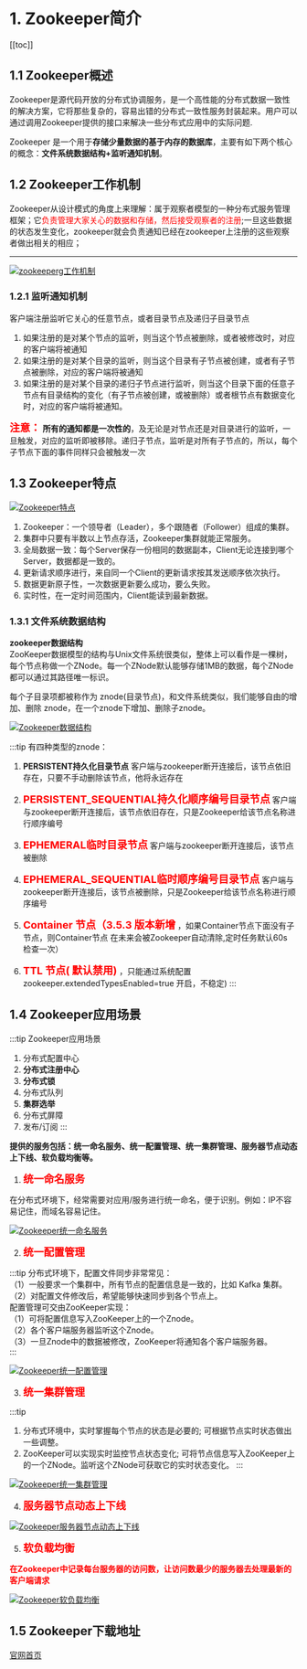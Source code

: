 # 1. Zookeeper简介
[[toc]]
## 1.1 Zookeeper概述
Zookeeper是源代码开放的分布式协调服务，是一个高性能的分布式数据一致性的解决方案，它将那些复杂的，容易出错的分布式一致性服务封装起来。用户可以通过调用Zookeeper提供的接口来解决一些分布式应用中的实际问题.

Zookeeper 是一个用于**存储少量数据的基于内存的数据库**，主要有如下两个核心的概念：**文件系统数据结构+监听通知机制**。

## 1.2 Zookeeper工作机制
Zookeeper从设计模式的角度上来理解：属于观察者模型的一种分布式服务管理框架；它<font color='red'>负责管理大家关心的数据和存储，然后接受观察者的注册</font>;一旦这些数据的状态发生变化，zookeeper就会负责通知已经在zookeeper上注册的这些观察者做出相关的相应；

--------------

<a data-fancybox title="zookeeperg工作机制" href="./image/zookeeper1.jpg">![zookeeperg工作机制](./image/zookeeper1.jpg)</a>

### 1.2.1 监听通知机制 

客户端注册监听它关心的任意节点，或者目录节点及递归子目录节点 
1. 如果注册的是对某个节点的监听，则当这个节点被删除，或者被修改时，对应的客户端将被通知
2. 如果注册的是对某个目录的监听，则当这个目录有子节点被创建，或者有子节点被删除，对应的客户端将被通知 
3. 如果注册的是对某个目录的递归子节点进行监听，则当这个目录下面的任意子节点有目录结构的变化（有子节点被创建，或被删除）或者根节点有数据变化时，对应的客户端将被通知。 

<font color='red' size=4><strong>注意：</strong></font> **所有的通知都是一次性的**，及无论是对节点还是对目录进行的监听，一旦触发，对应的监听即被移除。递归子节点，监听是对所有子节点的，所以，每个子节点下面的事件同样只会被触发一次

## 1.3 Zookeeper特点

<a data-fancybox title="Zookeeper特点" href="./image/zookeeper2.jpg">![Zookeeper特点](./image/zookeeper2.jpg)</a>

1. Zookeeper：一个领导者（Leader），多个跟随者（Follower）组成的集群。 
2. 集群中只要有半数以上节点存活，Zookeeper集群就能正常服务。 
3. 全局数据一致：每个Server保存一份相同的数据副本，Client无论连接到哪个Server，数据都是一致的。 
4. 更新请求顺序进行，来自同一个Client的更新请求按其发送顺序依次执行。 
5. 数据更新原子性，一次数据更新要么成功，要么失败。 
6. 实时性，在一定时间范围内，Client能读到最新数据。

### 1.3.1 文件系统数据结构

**zookeeper数据结构**  
ZooKeeper数据模型的结构与Unix文件系统很类似，整体上可以看作是一棵树，每个节点称做一个ZNode。每一个ZNode默认能够存储1MB的数据，每个ZNode都可以通过其路径唯一标识。

<a data-fancybox title="Zookeeper数据结构" href="./image/zookeeper3.jpg"></a>

每个子目录项都被称作为 znode(目录节点)，和文件系统类似，我们能够自由的增加、删除 znode，在一个znode下增加、删除子znode。 

<a data-fancybox title="Zookeeper数据结构" href="./image/zookeeper22.jpg">![Zookeeper数据结构](./image/zookeeper22.jpg)</a>

:::tip 有四种类型的znode： 
1. **PERSISTENT­持久化目录节点** 客户端与zookeeper断开连接后，该节点依旧存在，只要不手动删除该节点，他将永远存在 

2. <font color='red' size=4><strong>PERSISTENT_SEQUENTIAL­持久化顺序编号目录节点</strong></font>  客户端与zookeeper断开连接后，该节点依旧存在，只是Zookeeper给该节点名称进行顺序编号 

3. <font color='red' size=4><strong>EPHEMERAL­临时目录节点</strong></font>  客户端与zookeeper断开连接后，该节点被删除

4. <font color='red' size=4><strong>EPHEMERAL_SEQUENTIAL­临时顺序编号目录节点</strong></font>  客户端与zookeeper断开连接后，该节点被删除，只是Zookeeper给该节点名称进行顺序编号 

5. <font color='red' size=4><strong>Container 节点（3.5.3 版本新增</strong></font> ，如果Container节点下面没有子节点，则Container节点 在未来会被Zookeeper自动清除,定时任务默认60s 检查一次） 

6. <font color='red' size=4><strong>TTL 节点( 默认禁用)</strong></font> ，只能通过系统配置 zookeeper.extendedTypesEnabled=true 开启，不稳定)
:::


## 1.4 Zookeeper应用场景

:::tip Zookeeper应用场景
1. 分布式配置中心
2. **分布式注册中心** 
3. **分布式锁** 
4. 分布式队列 
5. **集群选举** 
6. 分布式屏障 
7. 发布/订阅
:::

**提供的服务包括：统一命名服务、统一配置管理、统一集群管理、服务器节点动态上下线、软负载均衡等。**  

1. <font color='red' size=4><strong>统一命名服务</strong></font>  

在分布式环境下，经常需要对应用/服务进行统一命名，便于识别。例如：IP不容易记住，而域名容易记住。  

<a data-fancybox title="Zookeeper统一命名服务" href="./image/zookeeper4.jpg">![Zookeeper统一命名服务](./image/zookeeper4.jpg)</a>

2. <font color='red' size=4><strong>统一配置管理</strong></font>

:::tip
分布式环境下，配置文件同步非常常见：  
（1）一般要求一个集群中，所有节点的配置信息是一致的，比如 Kafka 集群。  
（2）对配置文件修改后，希望能够快速同步到各个节点上。  
配置管理可交由ZooKeeper实现：   
（1）可将配置信息写入ZooKeeper上的一个Znode。  
（2）各个客户端服务器监听这个Znode。   
（3）一旦Znode中的数据被修改，ZooKeeper将通知各个客户端服务器。  
:::

<a data-fancybox title="Zookeeper统一配置管理" href="./image/zookeeper5.jpg">![Zookeeper统一配置管理](./image/zookeeper5.jpg)</a>

3. <font color='red' size=4><strong>统一集群管理</strong></font>

:::tip
 1. 分布式环境中，实时掌握每个节点的状态是必要的; 可根据节点实时状态做出一些调整。  
 2. ZooKeeper可以实现实时监控节点状态变化; 可将节点信息写入ZooKeeper上的一个ZNode。监听这个ZNode可获取它的实时状态变化。
:::

<a data-fancybox title="Zookeeper统一集群管理" href="./image/zookeeper6.jpg">![Zookeeper统一集群管理](./image/zookeeper6.jpg)</a>

4. <font color='red' size=4><strong>服务器节点动态上下线</strong></font>

<a data-fancybox title="Zookeeper服务器节点动态上下线" href="./image/zookeeper7.jpg">![Zookeeper服务器节点动态上下线](./image/zookeeper7.jpg)</a>

5. <font color='red' size=4><strong>软负载均衡</strong></font>

<font color='red' ><strong>在Zookeeper中记录每台服务器的访问数，让访问数最少的服务器去处理最新的客户端请求</strong></font>

<a data-fancybox title="Zookeeper软负载均衡" href="./image/zookeeper8.jpg">![Zookeeper软负载均衡](./image/zookeeper8.jpg)</a>

## 1.5 Zookeeper下载地址

[官网首页](https://zookeeper.apache.org/)
